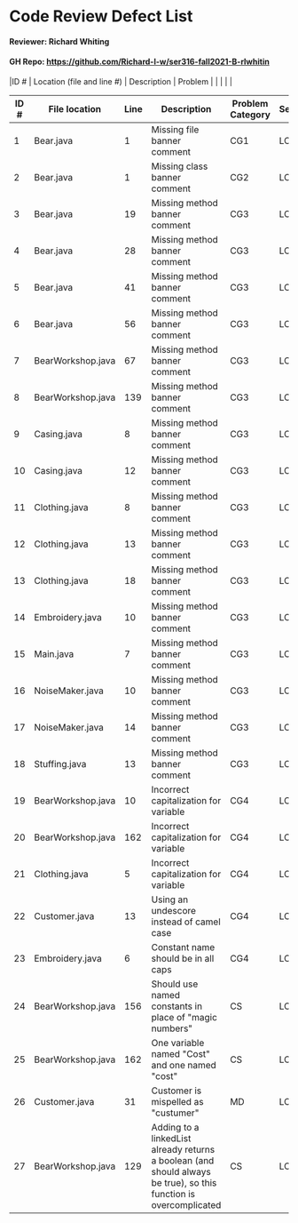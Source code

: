 # Code Review Defect List
#### Reviewer: Richard Whiting
#### GH Repo: https://github.com/Richard-l-w/ser316-fall2021-B-rlwhitin
|ID # | Location (file and line #) | Description | Problem |
| | | | 

| ID # | File location | Line  | Description  | Problem Category | Severity | 
|---|---|---|---|--|--|
|1| Bear.java| 1 | Missing file banner comment | CG1 | LOW |
|2| Bear.java | 1 | Missing class banner comment | CG2 | LOW |
|3| Bear.java | 19 | Missing method banner comment | CG3 | LOW |
|4| Bear.java | 28 | Missing method banner comment | CG3 | LOW |
|5| Bear.java | 41 | Missing method banner comment | CG3 | LOW |
|6| Bear.java | 56 | Missing method banner comment | CG3 | LOW |
|7| BearWorkshop.java | 67 | Missing method banner comment | CG3 | LOW |
|8| BearWorkshop.java | 139 | Missing method banner comment | CG3 | LOW |
|9| Casing.java | 8 | Missing method banner comment | CG3 | LOW |
|10| Casing.java | 12 | Missing method banner comment | CG3 | LOW |
|11| Clothing.java | 8 | Missing method banner comment | CG3 | LOW |
|12| Clothing.java | 13 | Missing method banner comment | CG3 | LOW |
|13| Clothing.java | 18 | Missing method banner comment | CG3 | LOW |
|14| Embroidery.java | 10 | Missing method banner comment | CG3 | LOW |
|15| Main.java | 7 | Missing method banner comment | CG3 | LOW |
|16| NoiseMaker.java | 10 | Missing method banner comment | CG3 | LOW |
|17| NoiseMaker.java | 14 | Missing method banner comment | CG3 | LOW |
|18| Stuffing.java | 13 | Missing method banner comment | CG3 | LOW |
|19| BearWorkshop.java | 10 | Incorrect capitalization for variable | CG4 | LOW |
|20| BearWorkshop.java | 162 | Incorrect capitalization for variable | CG4 | LOW |
|21| Clothing.java | 5 | Incorrect capitalization for variable | CG4 | LOW |
|22| Customer.java | 13 | Using an undescore instead of camel case | CG4 | LOW |
|23| Embroidery.java | 6 | Constant name should be in all caps | CG4 | LOW |
|24| BearWorkshop.java | 156 | Should use named constants in place of "magic numbers" | CS | LOW |
|25| BearWorkshop.java | 162 | One variable named "Cost" and one named "cost" | CS | LOW |
|26| Customer.java | 31 | Customer is mispelled as "custumer" | MD | LOW |
|27| BearWorkshop.java | 129 | Adding to a linkedList already returns a boolean (and should always be true), so this function is overcomplicated | CS | LOW |